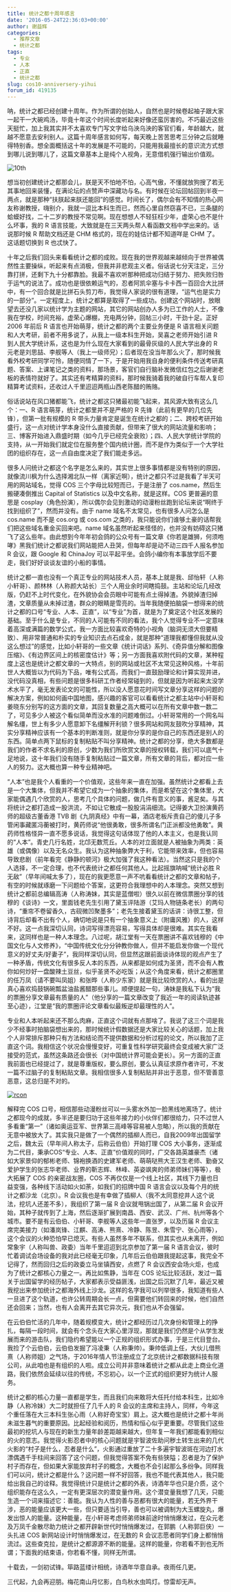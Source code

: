 ```yaml
---
title: 统计之都十周年感言
date: '2016-05-24T22:36:03+00:00'
author: 谢益辉
categories:
  - 推荐文章
  - 统计之都
tags:
  - 专业
  - 人本
  - 正直
  - 统计之都
slug: cos10-anniversery-yihui
forum_id: 419135
---
```


呐，统计之都已经创建十周年。作为所谓的创始人，自然也是时候卷起袖子跟大家一起干一大碗鸡汤，毕竟十年这个时间长度听起来好像还蛮厉害的。不巧最近这些天挺忙，加上我其实并不太喜欢专门写文字给乌泱乌泱的客官们看，年龄越大，就越不愿意去安利别人。这篇十周年感言如何写，每天晚上苦苦思考三分钟之后就睡得特别香。想全面概括这十年的发展是不可能的，只能用我最擅长的意识流方式想到哪儿说到哪儿了，这篇文章基本上是纯个人视角，无意借机强行输出价值观。

![10th](https://uploads.cosx.org/2016/05/10th.jpg)

想当初创建统计之都那会儿，朕是天不怕地不怕，心高气傲，不懂就放狗搜了若无其事地回来装懂，在满论坛的点赞声中深藏功与名。有时候在论坛回帖回到半夜一两点，就是那种“扶朕起来朕还能回”的感觉。时间长了，偶尔会有不知情的热心网友称谢教授，嗨别介，我就一逗比本科生而已，然而心里自然窃喜不已，三条腿的蛤蟆好找，二十二岁的教授不常见啊。现在想想人不轻狂枉少年，虚荣心也不是什么坏事，我的 R 语言技能，大致就是在三天两头帮人看函数文档中学出来的。话说那时候 R 帮助文档还是 CHM 格式的，现在的娃估计都不知道咩是 CHM 了。这话题切换到 R 也忒快了。

十年之后我们回头来看看统计之都的成败。现在我的世界观越来越倾向于世界被偶然性主要操纵，听起来有点消极，但我并非悲观主义者。俗话说七分天注定，三分靠打拼，还剩下九十分都靠脸。我最不喜欢听那种把成功归结于努力、把失败归咎于运气的说法了。成功也是很依赖运气的，忍者阿凯伞塞与卡卡西一百回合大比拼中，有一个回合就是比拼石头剪刀布，我觉得人家说的很有道理，“运气也是实力的一部分”。一定程度上，统计之都算是取得了一些成功。创建这个网站时，放眼望去还没几家以统计学为主题的网站，其它的网站创办人多为已工作的人士，不像我在学校，时间充裕，虚荣心爆棚，充电两分钟，回帖三小时，干劲十足。正好 2006 年前后 R 语言也开始萌芽，统计之都的两个主要业务便是 R 语言相关问题和人大考研，前者不用多说了，从我上一级本科生开始，吴喜之老师开始引进 R 到人民大学统计系，这也是为什么现在大家看到的最骨灰级的人民大学出身的 R 元老是刘思喆、李舰等人（我上一级师兄）；后者现在没当年那么火了，那时候我看外校考研同学可怜，随便同情了一下，于是开始用我自身的便利条件传送考研真题、答案、上课笔记之类的资料，那场景，客官们自行脑补发微信红包之后谢谢老板的表情符就好了。其实还有考精算的资料，那时候我骑着我的破自行车帮人复印精算考试资料，还收过人千里迢迢两瓶山西老陈醋的贿赂。

俗话说站在风口猪都能飞，统计之都这只猪最初能飞起来，其风源大致有这么几个：一、R 语言萌芽，统计之都里并不是严格的 R 先锋（此前有更早的几位先锋），但第一批有规模的 R 带头力量肯定是诞生在统计之都的；二、跨校考研开始盛行，这一点对统计学本身没什么直接贡献，但带来了很大的网站流量和影响；三、博客开始进入鼎盛时期（如今几乎已经完全衰败）；四、人民大学统计学院的支持，从一开始我们就定位在服务整个国内统计圈，而不是作为类似于一个大学社团的组织存在，这一点自由度决定了我们能走多远。

很多人问统计之都这个名字是怎么来的，其实世上很多事情都是没有特别的原因，就像流川枫为什么选择湘北队一样（离家近啊），统计之都只不过是我看了半天可用的网站域名，觉得 COS 三个字母比较短而已，于是注册了 cos.name，然后生搬硬凑倒推出 Capital of Statistics 以及中文名称，就是这样。COS 更普遍的意思是 cosplay（角色扮演），所以偶尔会见到激动的动漫粉丝跑到论坛来说“啊终于找到组织了”，然而并没有。由于 name 域名不太常见，也有很多人问怎么是 cos.name 而不是 cos.org 或 cos.com 之类的，我只能说你们谁够土豪的话帮我们把这些域名重金买回来吧。name 域名虽然听起来怪怪的，也并没有妨碍这只猪飞了这么些年。由此想到今年年初会鸽的公众号有一篇文章《你若是雄狮，何须咆哮》黑我们统计之都说我们网站能把人丑哭，但每年却是动不动三四千人报名参加 R 会议，跟 Google 和 ChinaJoy 可以平起平坐。会鸽小编你有本事放学后不要走，我们好好谈谈友谊的小船的事情。

统计之都一直也没有一个真正专业的网站技术人员，基本上就是我、邱怡轩（人称小轩哥）、颜林林（人称颜大站长）三个人用业余时间瞎捣鼓。主站和论坛几经改版，仍赶不上时代变化，在外貌协会会员眼中可能有点土得掉渣。外貌掉渣归掉渣，文章质量从未掉过渣，群众的眼睛是雪亮的。当年我随便拍脑袋一想得来的统计之都的口号“专业、人本、正直”，以“专业”为首，就是为了奠定这个社区发展的基础。至于什么是专业，不同的人可能有不同的看法，我个人觉得专业不一定意味着高深或满篇的数学公式，我一方面比较喜欢奇特的小视角（脑洞无须大但要精致）、用非常普通和朴实的专业知识去点石成金，就是那种“道理我都懂但我就从没这么想过”的感觉，比如小轩哥的一些文章《统计词话》系列、《奇异值分解和图像压缩》、《有边界区间上的核密度估计》等；另一方面我喜欢附代码的文章，某种程度上这也是统计之都文章的一大特点，别的网站或社区不太常见这种风格，十年前世人大概皆以为代码为下品，唯有公式高，而我们一直鼓励理论和计算实现并进，没代码没真相，有些问题是很多科研工作者经常碰到的，但就是因为听起来太没学术水平了，毫无发表论文的可能性，所以没人愿意花时间写文章分享这样的问题的解决方案，例如如何画中国地图，感兴趣的客官可以看看统计之都主站中小轩哥和姜晓东分别写的这方面的文章，其回复数量之高大概可以在所有文章中数一数二了，可见多少人被这个看似简单而没水准的问题难倒过。小轩哥常用的一个网名叫解名缰，世上有多少人愿意卸下名缰解开利锁？很多网站和网友鼓吹分享精神，其实分享精神应该有一个基本的判断准则，就是你分享的是你自己的东西还是别人的东西。简单点两下鼠标的复制粘贴不叫分享精神。统计之都的分享，绝大多数都是我们的作者不求名利的原创，少数为我们所欣赏文章的授权转载，我们可以底气十足地说，这十年我们没有随手复制粘贴过一篇文章，所有文章的背后，都对应一些人的努力。这大概也算一种专业精神吧。

“人本”也是我个人看重的一个价值观，这些年来一直在加强。虽然统计之都看上去是一个大集体，但我并不希望它成为一个抽象的集体，而是希望在这个集体里，大家能偶遇几个欣赏的人，思考几个具体的问题，做几件有意义的事，酱足矣。与其将统计之都打造成一股洪流，不如让它散成一股股涓涓细流。记得姜大卫扮演黄药师的超级古董香港 TVB 剧《九阴真经》中有一幕，酒店老板斥责自己的傻儿子多管闲事藏匿冯蘅被打时，黄药师说“他很勇敢，很多所谓名门正派都没他勇敢”。黄药师性格怪异一直不愿多说话，我觉得这句话体现了他的人本主义，也是我认同的“人本”。青史几行名姓，北邙无数荒丘。人本的对立面就是人被抽象为两类：英雄（或偶像）以及无名众生。我认为这种抽象弊大于利，它能带来效率，但也容易导致悲剧（前年看完《静静的顿河》极大加强了我这种看法）。当然这只是我的个人选择，不一定合理，也不代表统计之都任何其他人。比起摇旗呐喊“统计必胜 R 无敌”（早年间喊太多了），现在的我更愿意一声不吭看看统计之都的文章和帖子，有空的时候就琢磨一下问题给个答案，这更符合我理想中的人本理念。突然又想到统计之都前总编辑高涛（人称涛妹，其实是蓝僧啦）很久以前在微信票圈分享的钱穆的《谈诗》一文，里面钱老先生引用了黛玉评陆游（艾玛人物链条老长）的两句诗，“重帘不卷留香久，古砚微凹聚墨多”；老先生接着黛玉的话讲：诗很工整，但诗背后却看不出有个人，确切地说是只有一个抽象意义上（附庸风雅）的人，这样不好。这一点我深切认同，诗词写得漂亮容易，写得具体却是很难。其实在我看来，这同样也是一种人本理念。八过呢，胡江堂有一天在票圈讲不喜欢钱穆的《中国文化与人文修养》，“中国传统文化分分钟教你做人，但并不能启发你做一个现代意义的好丈夫/好妻子”，我同样深切认同，但显然这跟前面谈诗体现的观点产生了一种矛盾，传统文化有很多反人本的东西，从来都是如何成为圣贤，而不会有人教你如何炒好一盘酸辣土豆丝，似乎圣贤不必吃饭；从这个角度来看，统计之都圈里的任万凤（请不要叫凤姐）和张晔（人称少东家）就是我比较欣赏的人，看的出是真心喜欢捣鼓锅碗瓢盆油盐酱醋那些事儿。顺便提起一句，涛妹是我私下认为“我的票圈分享文章最有质量的人”（他分享的一篇文章改变了我近一年的阅读轨迹甚至心迹），江堂是“我的票圈评论文章看似最叛逆却最理性的人”。

专业和人本听起来还不那么肉麻，正直这个词就有点那啥了。我说了这三个词是我少不经事时拍脑袋想出来的，那时候统计假数据还是大家比较关心的话题，加上我个人非常排斥那种只有方法和结论而不提供数据和分析过程的论文，所以我加了正直这个词。我相信这个状况会慢慢变好，可重复性科学研究最终会变成被大家广泛接受的范式，虽然这条路还会很长（对中国统计界可能会更长）。另一方面的正直我前面也已经提过了，就是尊重版权，要么原创，要么认真征求原作者许可，不发一篇不过脑子的复制粘贴文章。我相信很多人复制粘贴并非出于恶意，但不管善意恶意，这总归是不对的。

[![rcon](https://uploads.cosx.org/2016/05/rcon.jpg)](http://china-r.org/)

解释完 COS 口号，相信那些动漫粉丝可以一头雾水外加一脸黑线地离场了。统计之都现今的成就，多半还是要归功于这些年接力的小伙伴们都很给力，只不过世人多看重“第一”（诸如奥运亚军、世界第三高峰等容易被人忽略），所以我的贡献在无意中被放大了。其实我只是做了一个偶然的插柳人而已，自我2009年出国留学之后，魏太云（早年间人称太子，后称云伯伯）开始打理 COS 大小事务，逐渐成为二代目，秉承COS“专业、人本、正直”价值观的同时，广交各路英雄豪杰（诸如大家景仰的郁彬老师、锦袍换酒的史建军老师、萌萌哒熊大王汉生老师、勤奋又爱护学生的张志华老师、业界的靳志辉、林峰、英姿飒爽的师弟师妹们等等），极大拓展了 COS 的亲密战友圈，COS 不再仅仅是一个线上社区，其线下力量也日益变强，各种线下活动如火如荼，如我们的招牌中国 R 语言会议以及每个月的统计之都沙龙（北京）。R 会议我也是有幸做了插柳人（我不太同意挖井人这个说法，挖坑人还差不多），我组织了第一届 R 会议就甩锅出国了，从第二届 R 会议开始，其种子就传到了上海，然后逐渐扩展到南昌、西安、武汉、广州、杭州等各个城市。要不是有云伯伯、小轩哥、李舰等人这些年一直张罗，以及历届 R 会议主席完美接力（如潘岚锋、江麒、高涛、熊熹、冷静、陈昱、朱雪宁、张心雨等），这个会议的火种恐怕早已熄灭。有些人虽然多年不联系，但其实也从未离开，例如常象宇（人称叫兽、政委）当年千里迢迢到北京参加了第一届 R 语言会议，彼时忙着调试会场设备的我对此已经毫无印象，几年后云伯伯跟我提起这事，我完全不记得了，然而回归之后的政委立马坐镇西安，点燃了 R 会议西安会场火炬，也成为了统计之都核心力量之一。再比如焦静，当年在 COS 论坛比较活跃，发过一篇关于出国留学的经历帖子，大家都表示受益匪浅，出国之后沉默了几年，最近又被我挖出来参加统计之都海外线上沙龙。这样的名字我可以列举很多，我知道有些人一旦进了这个轨道，也许公转周期会长一点，但需要他们转回来的时候，他们自然还会回来；当然，也有人会离开去其它异次元，我们也从不会强留。

在云伯伯忙活的几年中，随着规模变大，统计之都经历过几次身份和管理上的挣扎，每隔一段时间，就会有个念头在大家心里浮现，那就是我们仍然是个从学生发展而来的游击队，我们隐约希望能以一个正规的组织形式办事，于是三代目登台。我捡了个云伯伯，云伯伯发掘了冯凌秉（人称秉帅）。秉帅低调上任，大伙儿借熊熹（人称师姐）之气场，于2016年情人节注册成立了北京统计之都数据科技有限公司，从此咱也是有组织的人啦。成立公司并非意味着统计之都从此走上商业化道路，我们依然会延续以往的传统，不忘初心，以一个正式的组织更好为统计人服务。

统计之都的核心力量一直都是学生，而且我们向来敢将大任托付给本科生，比如冷静（人称冷妹）大二时就担任了几千人的 R 会议的主席和主持人，同样，今年这个重任落在大三本科生张心雨（人称好奇宝宝）肩上。这大概也是统计之都十年尚未滋生暮气的重要原因。比起经验和阅历，热情和恒心似乎更重要。尽管我们这些最初的挖坑人与现在的新生力量年龄差距越来越大，但年复一年我们都能看到相似的火的意志。我觉得火影忍者中的核心问题就是宇智波佐助问秽土转生出来的几代火影的“村子是什么，忍者是什么”，火影通过重放了二十多遍宇智波斑在河边打水漂偶遇千手柱间来回答了这个问题，但我觉得答案不免有些狭隘；忍者是为了保护村子而存在，但如果大家能放弃村子的概念，大概也不会引起那么多纷争。同样我们可以问，统计之都是什么？这问题一样不好回答，我也不能代表其他人，我只能给出我自己的诠释。我觉得统计只是统计之都的外表，诗酒年华也只是介质，这个组织能存在这么久，一定有更深层次的潜变量作用。这个潜变量我想了几天，只能生造一个词来描述它：善能。我认为人性的善与恶都有很大的能量，若无外界干涉，恶的能量应该更大一些，但只要适当引导，善也可以被调制为大玉螺旋丸，爆发出惊人的能量。这种能量，在小轩哥考虑师弟师妹前途时悄悄爆发过，在众元老及万凤千金散尽助力统计之都开辟新世代时悄悄爆发过，在郭鹏（人称郭巨侠）一头扎进 COS 新网站设计时悄悄爆发过，在无数的 R 会议志愿者同学们身上都悄悄流过。这些查克拉，是统计之都源源不断的能量。这样的能量，你若看不到也无所谓；下面我的结束语，你若看不懂，同样无所谓。

十载去，一剑初试锋。筚路蓝缕计相统，诗酒年华意自承。夜雨任几更。
  
三代起，九会再迎朋。梅花南山月忆影，白鸟秋水虫鸣灯。惊雷却无声。
